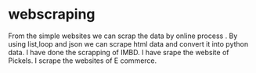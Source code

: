 # webscraping
From the simple websites we can scrap the data by online process .
By using list,loop and json we can scrape html data and convert it into python data.
I have done the scrapping of IMBD.
I have srape the website of Pickels.
I scrape the websites of E commerce.
